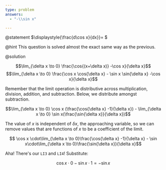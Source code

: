 ```yaml
---
type: problem
answers:
  - "-\\sin x"

---
```


@statement
$\displaystyle{\frac{d\cos x}{dx}}= $

@hint
This question is solved almost the exact same way as the previous.


@solution

$$\lim_{\delta x \to 0} \frac{\cos{(x+\delta x)} -\cos x}{\delta x}$$
$$\lim_{\delta x \to 0} \frac{\cos x \cos{\delta x} - \sin x \sin{\delta x} -\cos x}{\delta x}$$

Remember that the limit operation is distributive across
multiplication, division, addition, and subtraction. Below, we
distribute amongst subtraction.

$$\lim_{\delta x \to 0} \cos x (\frac{\cos{\delta x} -1}{\delta x}) - \lim_{\delta x \to 0} \sin x(\frac{\sin{\delta x}}{\delta x})$$

The value of $x$ is independent of $\delta x$, the approaching
variable, so we can remove values that are functions of $x$ to be a
coefficient of the limit.

$$ \cos x \cdot\lim_{\delta x \to 0}\frac{\cos{\delta x} -1}{\delta x} -  \sin x\cdot\lim_{\delta x \to 0}\frac{\sin{\delta x}}{\delta x}$$

Aha! There\'s our `LI3` and `LI4`! Substitute:

$$\cos x \cdot 0 -  \sin x\cdot 1  =-\sin x$$
<!--stackedit_data:
eyJoaXN0b3J5IjpbMTgyNTA3Mzg5Ml19
-->
